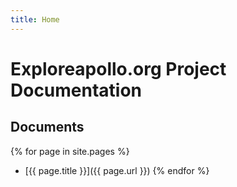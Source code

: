 ```yaml
---
title: Home
---
```


# Exploreapollo.org Project Documentation

## Documents

{% for page in site.pages %}
- [{{ page.title }}]({{ page.url }})
{% endfor %}
